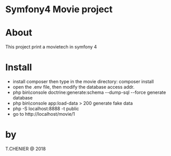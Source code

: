 # Symfony4 Movie project

# About
This project print a movietech in symfony 4

# Install
- install composer then type in the movie directory:
	composer install
- open the .env file, then modify the database access addr.
- php bin\console doctrine:generate:schema --dump-sql --force
  	generate database	
- php bin\console app:load-data > 200
	generate fake data
- php -S localhost:8888 -t public
- go to http://localhost/movie/1

# by
T.CHENIER @ 2018 